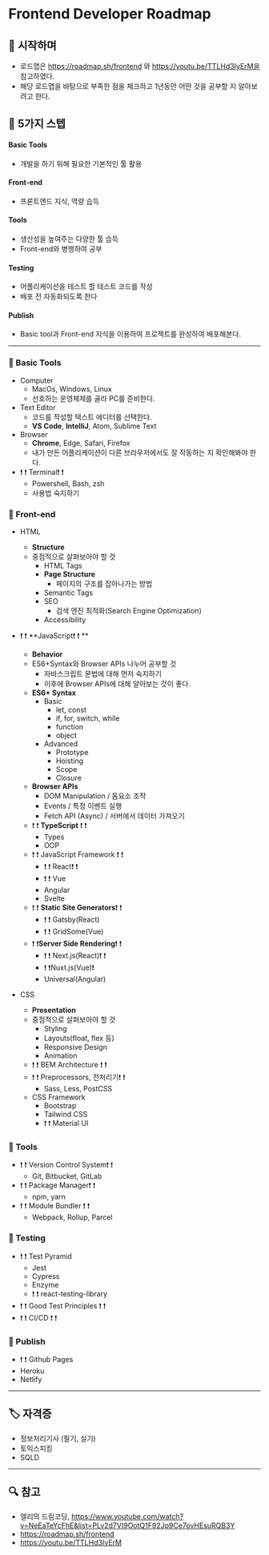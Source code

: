 # Frontend Developer Roadmap



## 🌱 시작하며 

- 로드맵은 https://roadmap.sh/frontend 와 https://youtu.be/TTLHd3IyErM을 참고하였다.
- 해당 로드맵을 바탕으로 부족한 점을 체크하고 1년동안 어떤 것을 공부할 지 알아보려고 한다.



## 🌱 5가지 스텝

#### Basic Tools

- 개발을 하기 위해 필요한 기본적인 툴 활용

#### Front-end

- 프론트엔드 지식, 역량 습득

#### Tools

- 생산성을 높여주는 다양한 툴 습득
- Front-end와 병행하여 공부

#### Testing

- 어플리케이션을 테스트 할 테스트 코드를 작성
- 배포 전 자동화되도록 한다 

#### Publish

- Basic tool과 Front-end 지식을 이용하여 프로젝트를 완성하여 배포해본다.

---

### 🧶 Basic Tools

- Computer
  - MacOs, Windows, Linux
  - 선호하는 운영체제를 골라 PC를 준비한다.
- Text Editor
  - 코드를 작성할 텍스트 에디터를 선택한다.
  - **VS Code**, **IntelliJ**, Atom, Sublime Text
- Browser
  - **Chrome**, Edge, Safari, Firefox
  - 내가 만든 어플리케이션이 다른 브라우저에서도 잘 작동하는 지 확인해봐야 한다. 
- ❗ ❗ Terminal❗ ❗ 
  - Powershell, Bash, zsh
  - 사용법 숙지하기



### 🧶 Front-end

- HTML

  - **Structure**
  - 중점적으로 살펴보아야 할 것
    - HTML Tags
    - **Page Structure**
      - 페이지의 구조를 잡아나가는 방법
    - Semantic Tags
    - SEO
      - 검색 엔진 최적화(Search Engine Optimization)
    - Accessibility

- ❗ ❗ **JavaScript❗ ❗ **

  - **Behavior**
  - ES6+Syntax와 Browser APIs 나누어 공부할 것 
    - 자바스크립트 문법에 대해 먼저 숙지하기
    - 이후에 Browser APIs에 대해 알아보는 것이 좋다.
  - **ES6+ Syntax**
    - Basic
      - let, const
      - if, for, switch, while
      - function 
      - object
    - Advanced
      - Prototype
      - Hoisting
      - Scope
      - Closure
  - **Browser APIs**
    - DOM Manipulation / 돔요소 조작
    - Events / 특정 이벤트 실행
    - Fetch API (Async) / 서버에서 데이터 가져오기
  - ❗ ❗ **TypeScript** ❗ ❗
    - Types
    - OOP
  - ❗ ❗ JavaScript Framework ❗ ❗
    - ❗ ❗ React❗ ❗
    - ❗ ❗ Vue
    - Angular
    - Svelte
  - ❗ ❗ **Static Site Generators**❗ ❗
    - ❗ ❗ Gatsby(React)
    - ❗ ❗ GridSome(Vue)
  - ❗ ❗**Server Side Rendering**❗ ❗
    - ❗ ❗ Next.js(React)❗ ❗
    - ❗ ❗Nuxt.js(Vue)❗
    - Universal(Angular)

  

- CSS

  - **Presentation**
  - 중점적으로 살펴보아야 할 것
    - Styling
    - Layouts(float, flex 등)
    - Responsive Design
    - Animation
  - ❗ ❗ BEM Architecture ❗ ❗ 
  - ❗ ❗ Preprocessors, 전처리기❗ ❗
    - Sass, Less, PostCSS
  - CSS Framework
    - Bootstrap
    - Tailwind CSS
    - ❗ ❗ Material UI



### 🧶 Tools

- ❗ ❗ Version Control System❗ ❗
  - Git, Bitbucket, GitLab
- ❗ ❗ Package Manager❗ ❗
  - npm, yarn
- ❗ ❗ Module Bundler ❗ ❗
  - Webpack, Rollup, Parcel



### 🧶 Testing

- ❗ ❗ Test Pyramid
  - Jest
  - Cypress
  - Enzyme
  - ❗ ❗ react-testing-library
- ❗ ❗  Good Test Principles ❗ ❗ 
- ❗ ❗  CI/CD ❗ ❗ 



### 🧶 Publish

-  ❗ ❗ Github Pages
- Heroku
- Netlify

---



## 🏷 자격증

- 정보처리기사 (필기, 실기)
- 토익스피킹
- SQLD



---

## 🔍 참고

- 엘리의 드림코딩, https://www.youtube.com/watch?v=NeEaTeYcFhE&list=PLv2d7VI9OotQ1F92Jp9Ce7ovHEsuRQB3Y
- https://roadmap.sh/frontend
- https://youtu.be/TTLHd3IyErM